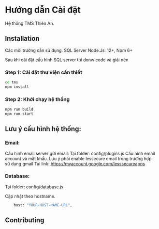 # Hướng dẫn Cài đặt

Hệ thống TMS Thiên An.

## Installation

Các môi trường cần sử dụng.
SQL Server
Node.Js: 12+, Npm 6+

Sau khi cài đặt cấu hình SQL server thì donw code và giải nén

### Step 1: Cài đặt thư viện cần thiết

```bash
cd tms
npm install
```

### Step 2: Khởi chạy hệ thống

```bash
npm run build
npm run start
```

## Lưu ý cấu hình hệ thống:

### Email:

Cấu hình email server gửi email:
Tại folder: config/plugins.js
Cấu hình email account và mật khẩu. Lưu ý phải enable lessecure email trong trường hợp sử dụng gmail
Tại link: https://myaccount.google.com/lesssecureapps

### Database:

Tại folder: config/database.js

Cập nhật theo hostname.

```bash
    host: "YOUR-HOST-NAME-URL",
```

## Contributing
